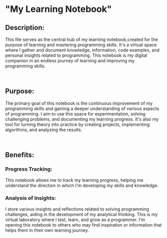 # "My Learning Notebook"
## Description:
This file serves as the central hub of my learning notebook,created for the purpose of learning and mastering programming skills. It's a virtual space where I gather and document knowledge, information, code examples, and personal insights related to programming. This notebook is my digital companion in an endless journey of learning and improving my programming skills.

</br>

## Purpose:
The primary goal of this notebook is the continuous improvement of my programming skills and gaining a deeper understanding of various aspects of programming. I aim to use this space for experimentation, solving challenging problems, and documenting my learning progress. It's also my tool for turning theory into practice by creating projects, implementing algorithms, and analyzing the results.

</br>

## Benefits:
### Progress Tracking: 
This notebook allows me to track my learning progress, helping me understand the direction in which I'm developing my skills and knowledge.
### Analysis of Insights: 
I store various insights and reflections related to solving programming challenges, aiding in the development of my analytical thinking.
This is my virtual laboratory where I test, learn, and grow as a programmer. I'm opening this notebook to others who may find inspiration or information that helps them in their own learning journey.

